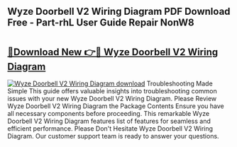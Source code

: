 ## Wyze Doorbell V2 Wiring Diagram PDF Download Free - Part-rhL User Guide Repair NonW8

# <h2><a href="http://dftl1mn.blite.top/?on=Wyze+Doorbell+V2+Wiring+Diagram">🔗Download New 👉🔴 Wyze Doorbell V2 Wiring Diagram</a></h2>

[![Wyze Doorbell V2 Wiring Diagram download](https://i.imgur.com/lujVjoI.png)](http://dftl1mn.blite.top/?on=Wyze+Doorbell+V2+Wiring+Diagram)
Troubleshooting Made Simple This guide offers valuable insights into troubleshooting common issues with your new Wyze Doorbell V2 Wiring Diagram. Please Review Wyze Doorbell V2 Wiring Diagram the Package Contents Ensure you have all necessary components before proceeding. This remarkable Wyze Doorbell V2 Wiring Diagram features list of features for seamless and efficient performance. Please Don't Hesitate Wyze Doorbell V2 Wiring Diagram. Our customer support team is ready to answer your questions.
